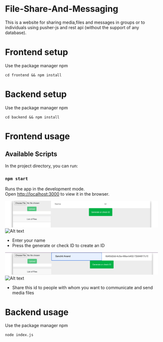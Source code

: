 # File-Share-And-Messaging

This is a website for sharing media,files and messages in groups or to individuals using pusher-js and rest api (without the support of any database).

# Frontend setup

Use the package manager npm

```
cd frontend && npm install

```
# Backend setup

Use the package manager npm

```
cd backend && npm install

```
# Frontend usage

## Available Scripts

In the project directory, you can run:

### `npm start`

Runs the app in the development mode.\
Open [http://localhost:3000](http://localhost:3000) to view it in the browser.

![Alt text](demo1.png?raw=true "Title")![Alt text](after.png?raw=true "Title")
* Enter your name
* Press the generate or check ID to create an ID

![Alt text](demo2.png?raw=true "Title")![Alt text](after.png?raw=true "Title")
* Share this id to people with whom you want to communicate and send media files


# Backend usage

Use the package manager npm

```
node index.js

